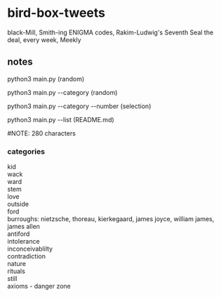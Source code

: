 # bird-box-tweets
black-Mill, Smith-ing ENIGMA codes, Rakim-Ludwig's Seventh Seal the deal, every week, Meekly

## notes
python3 main.py (random) 

python3 main.py --category (random)

python3 main.py --category --number (selection)

python3 main.py --list (README.md)

#NOTE: 280 characters

### categories

kid  
wack  
ward  
stem  
love  
outside  
ford  
burroughs: nietzsche, thoreau, kierkegaard, james joyce, william james, james allen  
antiford  
intolerance  
inconceivablilty  
contradiction  
nature  
rituals  
still  
axioms - danger zone
